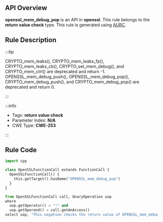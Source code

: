---
---


## API Overview
**openssl_mem_debug_pop** is an API in **openssl**. This rule belongs to the **return value check** type. This rule is generated using [AURC](../../tools/AURC).
## Rule Description

:::tip

CRYPTO_mem_leaks(), CRYPTO_mem_leaks_fp(), CRYPTO_mem_leaks_cb(), CRYPTO_set_mem_debug(), and CRYPTO_mem_ctrl() are deprecated and return -1. OPENSSL_mem_debug_push(), OPENSSL_mem_debug_pop(), CRYPTO_mem_debug_push(), and CRYPTO_mem_debug_pop() are deprecated and return 0.

:::

:::info

- Tags: **return value check**
- Parameter Index: **N/A**
- CWE Type: **CWE-253**

:::

## Rule Code
```python
import cpp

class OpenSSLFunctionCall extends FunctionCall {
  OpenSSLFunctionCall() {
    this.getTarget().hasName("OPENSSL_mem_debug_pop")
  }
}

from OpenSSLFunctionCall call, UnaryOperation uop
where
  uop.getOperator() = "!" and
  uop.getOperand() = call.getAnAccess()
select uop, "This negation checks the return value of OPENSSL_mem_debug_pop."
```